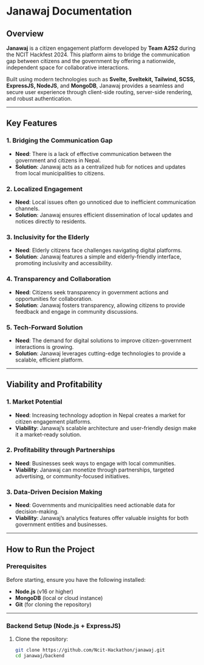 # Janawaj Documentation

## Overview
**Janawaj** is a citizen engagement platform developed by **Team A2S2** during the NCIT Hackfest 2024. This platform aims to bridge the communication gap between citizens and the government by offering a nationwide, independent space for collaborative interactions.

Built using modern technologies such as **Svelte, Sveltekit, Tailwind, SCSS, ExpressJS, NodeJS**, and **MongoDB**, Janawaj provides a seamless and secure user experience through client-side routing, server-side rendering, and robust authentication.

---

## Key Features
### 1. Bridging the Communication Gap
- **Need**: There is a lack of effective communication between the government and citizens in Nepal.  
- **Solution**: Janawaj acts as a centralized hub for notices and updates from local municipalities to citizens.

### 2. Localized Engagement
- **Need**: Local issues often go unnoticed due to inefficient communication channels.  
- **Solution**: Janawaj ensures efficient dissemination of local updates and notices directly to residents.

### 3. Inclusivity for the Elderly
- **Need**: Elderly citizens face challenges navigating digital platforms.  
- **Solution**: Janawaj features a simple and elderly-friendly interface, promoting inclusivity and accessibility.

### 4. Transparency and Collaboration
- **Need**: Citizens seek transparency in government actions and opportunities for collaboration.  
- **Solution**: Janawaj fosters transparency, allowing citizens to provide feedback and engage in community discussions.

### 5. Tech-Forward Solution
- **Need**: The demand for digital solutions to improve citizen-government interactions is growing.  
- **Solution**: Janawaj leverages cutting-edge technologies to provide a scalable, efficient platform.

---

## Viability and Profitability
### 1. Market Potential
- **Need**: Increasing technology adoption in Nepal creates a market for citizen engagement platforms.  
- **Viability**: Janawaj’s scalable architecture and user-friendly design make it a market-ready solution.

### 2. Profitability through Partnerships
- **Need**: Businesses seek ways to engage with local communities.  
- **Viability**: Janawaj can monetize through partnerships, targeted advertising, or community-focused initiatives.

### 3. Data-Driven Decision Making
- **Need**: Governments and municipalities need actionable data for decision-making.  
- **Viability**: Janawaj’s analytics features offer valuable insights for both government entities and businesses.

---

## How to Run the Project

### Prerequisites
Before starting, ensure you have the following installed:
- **Node.js** (v16 or higher)
- **MongoDB** (local or cloud instance)
- **Git** (for cloning the repository)

---

### Backend Setup (Node.js + ExpressJS)
1. Clone the repository:
   ```bash
   git clone https://github.com/Ncit-Hackathon/janawaj.git
   cd janawaj/backend

